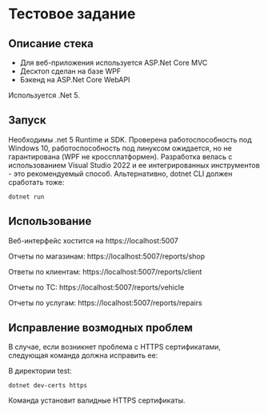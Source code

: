 # Тестовое задание

## Описание стека
- Для веб-приложения используется ASP.Net Core MVC
- Десктоп сделан на базе WPF
- Бэкенд на ASP.Net Core WebAPI

Используется .Net 5.

## Запуск
Необходимы .net 5 Runtime и SDK. Проверена работоспособность под Windows 10, работоспособность под линуксом ожидается, но не гарантирована (WPF не кроссплатформен).
Разработка велась с использованием Visual Studio 2022 и ее интегрированных инструментов - это рекомендуемый способ. 
Альтернативно, dotnet CLI должен сработать тоже:

`dotnet run`

## Использование

Веб-интерфейс хостится на https://localhost:5007

Отчеты по магазинам: https://localhost:5007/reports/shop

Ответы по клиентам: https://localhost:5007/reports/client

Отчеты по ТС: https://localhost:5007/reports/vehicle

Отчеты по услугам: https://localhost:5007/reports/repairs


## Исправление возмодных проблем
В случае, если возникнет проблема с HTTPS сертификатами, следующая команда должна исправить ее:

В директории test:

`dotnet dev-certs https`

Команда установит валидные HTTPS сертификаты.
